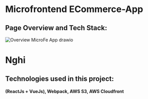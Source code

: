 # Microfrontend ECommerce-App
## Page Overview and Tech Stack:
![Overview MicroFe App drawio](https://user-images.githubusercontent.com/86466679/188177884-24aa75dd-25f9-4bf0-9d54-ba7faf476b57.png)

# Nghi
## Technologies used in this project:
#### (ReactJs + VueJs), Webpack, AWS S3, AWS Cloudfront
